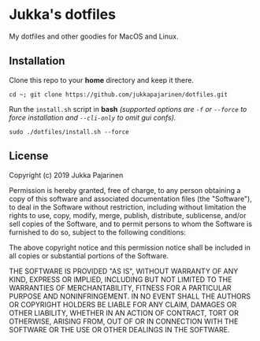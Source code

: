 # Jukka's dotfiles

My dotfiles and other goodies for MacOS and Linux.

## Installation

Clone this repo to your **home** directory and keep it there.
```
cd ~; git clone https://github.com/jukkapajarinen/dotfiles.git
```

Run the `install.sh` script in **bash** *(supported options are `-f` or `--force` to force installation and `--cli-only` to omit gui confs).*
```
sudo ./dotfiles/install.sh --force
```

## License

Copyright (c) 2019 Jukka Pajarinen

Permission is hereby granted, free of charge, to any person obtaining a copy of this software and associated documentation files (the "Software"), to deal in the Software without restriction, including without limitation the rights to use, copy, modify, merge, publish, distribute, sublicense, and/or sell copies of the Software, and to permit persons to whom the Software is furnished to do so, subject to the following conditions:

The above copyright notice and this permission notice shall be included in all copies or substantial portions of the Software.

THE SOFTWARE IS PROVIDED "AS IS", WITHOUT WARRANTY OF ANY KIND, EXPRESS OR IMPLIED, INCLUDING BUT NOT LIMITED TO THE WARRANTIES OF MERCHANTABILITY, FITNESS FOR A PARTICULAR PURPOSE AND NONINFRINGEMENT. IN NO EVENT SHALL THE AUTHORS OR COPYRIGHT HOLDERS BE LIABLE FOR ANY CLAIM, DAMAGES OR OTHER LIABILITY, WHETHER IN AN ACTION OF CONTRACT, TORT OR OTHERWISE, ARISING FROM, OUT OF OR IN CONNECTION WITH THE SOFTWARE OR THE USE OR OTHER DEALINGS IN THE SOFTWARE.